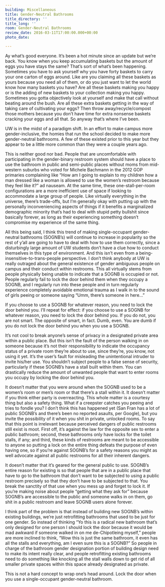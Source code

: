 ```yaml
---
building: Miscellaneous
title: Gender-Neutral Bathrooms
title_directory: ''
title_long: ''
room: Gender-Neutral Bathrooms
review_date: 2016-03-11T17:00:00.000+00:00
photo_date: 

---
```

Ay what’s good everyone. It’s been a hot minute since an update but we’re back. You know when you keep accumulating baskets but the amount of eggs you have stays the same? That’s sort of what’s been happening. Sometimes you have to ask yourself why you have forty baskets to carry your one carton of eggs around. Like are you claiming all these baskets as yours because you need all of them, or do you just want to let the world know how many baskets you have? Are all these baskets making you happy or is the adding of new baskets to your collection making you happy. Sometimes you gotta objectively look at yourself and make that call without beating around the bush. Are all these extra baskets getting in the way of taking care of cultivating your eggs? Then throw away/recycle/compost those mothers because you don’t have time for extra nonsense baskets cracking your eggs and all that. So anyway that’s where I’ve been.

UW is in the midst of a paradigm shift. In an effort to make campus more gender-inclusive, the homies that run the school decided to make more gender-neutral bathrooms. A few of these existed prior to this year but they appear to be a little more common than they were a couple years ago.

This is neither good nor bad. People that are uncomfortable with participating in the gender-binary restroom system should have a place to use the bathroom in public and semi-public places without moms from mid-western suburbs who voted for Michele Bachmann in the 2012 GOP primaries complaining like “How am I going to explain to my children how a man dressed like a woman is allowed to use the women’s restroom because they feel like it?” ad nauseam. At the same time, these one-stall-per-room configurations are a more inefficient use of space if looking to accommodate a large group of people. Like virtually everything in the universe, there’s trade-offs, but I’m generally okay with putting up with the personally inconveniencing aspects of things if it benefits a marginalized demographic minority that’s had to deal with stupid petty bullshit since basically forever, as long as their experiencing something doesn’t compromise my experience of the same thing.

All this being said, I think this trend of making single-occupant gender-neutral bathrooms (SOGNB’s) will continue to increase in popularity so the rest of y’all are going to have to deal with how to use them correctly, since a disturbingly large amount of UW students don’t have a clue how to conduct themselves in this type of environment. And this isn’t even from a being-insensitive-to-trans-people perspective. I don’t think anybody at UW is really outraged about the general existence of gender ambiguous people on campus and their conduct within restrooms. This all virtually stems from people physically being unable to indicate that a SOGNB is occupied or not. People regularly fail to lock the door behind them when they occupy a SOGNB, and I regularly run into these people and in turn regularly experience completely avoidable emotional trauma as I walk in to the sound of girls peeing or someone saying “Umm, there’s someone in here…”

If you choose to use a SOGNB for whatever reason, you need to lock the door behind you. I’ll repeat for effect: if you choose to use a SOGNB for whatever reason, you need to lock the door behind you. If you do not, you are not smart. The opposite of smart, in fact. Dumb, even. You are dumb if you do not lock the door behind you when you use a SOGNB.

It’s not cool to break anyone’s sense of privacy in a designated private area within a public place. But this isn’t the fault of the person walking in on someone because it’s not their responsibility to indicate the occupancy status of a private room they’re about to use, since they’re, you know, not using it yet. It’s the user’s fault for misleading the unintentional intruder to invite his/her use. You shouldn’t subject people to a false sense of security, particularly if these SOGNB’s have a stall built within them. You can drastically reduce the amount of unwanted people that want to enter rooms you occupy by locking the door behind you.

It doesn’t matter that you were around when the SOGNB used to be a women’s room or men’s room or that there’s a stall within it. It doesn’t matter if you think either party is overreacting. This whole matter is a courtesy thing but also a safety thing. What if a creepster catches you peeing and tries to fondle you? I don’t think this has happened yet (San Fran has a lot of public SOGNB’s and there’s been no reported asaults, per Google), but you invite the possibility of it when you shit in private, unlocked rooms. To say that this point is irrelevant because perceived dangers of public restrooms still exist is moot. First off, it’s against the law for the opposite sex to enter a public bathroom; second, these bathrooms only have locks for the toilet stalls, if any; and third, these kinds of restrooms are meant to be accessible to anyone so putting a lock on the entire thing defeats the purpose of even having one, so if you’re against SOGNB’s for a safety reasons you might as well advocate against all public restrooms for all their inherent dangers.

It doesn’t matter that it’s geared for the general public to use. SOGNB’s entire reason for existing is so that people that are in a public place that have to go to the bathroom that don’t want to be subjected to using a public restroom precisely so that they don’t have to be subjected to that. You break the sanctity of that use when you mess up and forget to lock it. If you’re making noise about people “getting what they ask for” because SOGNB’s are accessible to the public and someone walks in on them, go shit in a public restroom and leave SOGNB users alone forever.

I think part of the problem is that instead of building new SOGNB’s within existing buildings, we’re just retrofitting bathrooms that used to be just for one gender. So instead of thinking “Yo this is a radical new bathroom that’s only designed for one person I should lock the door because it would be mad awkward if someone walked in on me de-Chipotleing myself,” people are more inclined to think, “Wow this is just the same bathroom, it even has all the stalls and everything, am I even sure this is a SOGNB?” So people in charge of the bathroom gender designation portion of building design need to make its intent really clear, and people retrofitting existing bathrooms need to do something like knocking all the stall walls down to get rid of all smaller private spaces within this space already designated as private.

This is not a hard concept to wrap one’s head around. Lock the door when you use a single-occupant gender-neutral bathroom.